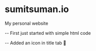 # sumitsuman.io
My personal website

-- First just started with simple html code

-- Added an icon in title tab 🥰
